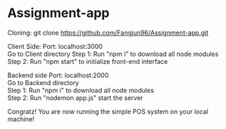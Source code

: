 # Assignment-app
Cloning: git clone https://github.com/Fangjun96/Assignment-app.git

Client Side:
Port: localhost:3000  
Go to Client directory
Step 1: Run "npm i" to download all node modules  
Step 2: Run "npm start" to initialize front-end interface  

Backend side
Port: localhost:2000  
Go to Backend directory   
Step 1: Run "npm i" to download all node modules  
Step 2: Run "nodemon app.js" start the server   

Congratz! You are now running the simple POS system on your local machine!
